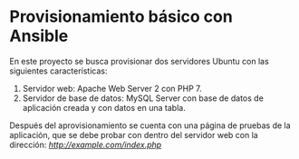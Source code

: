# Provisionamiento básico con Ansible

En este proyecto se busca provisionar dos servidores Ubuntu con las siguientes características:

1. Servidor web: Apache Web Server 2 con PHP 7.
2. Servidor de base de datos: MySQL Server con base de datos de aplicación creada y con datos en una tabla.

Después del aprovisionamiento se cuenta con una página de pruebas de la aplicación, que se debe probar con dentro del servidor web con la dirección: *http://example.com/index.php*
